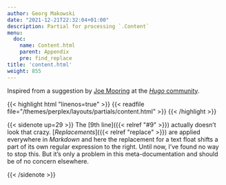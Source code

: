```yaml
---
author: Georg Makowski
date: "2021-12-21T22:32:04+01:00"
description: Partial for processing `.Content`
menu:
  doc:
    name: Content.html
    parent: Appendix
    pre: find_replace
title: 'content.html'
weight: 855
---
```


Inspired from a suggestion by [Joe Mooring](https://discourse.gohugo.io/u/jmooring/summary) at the [_Hugo_ community](https://discourse.gohugo.io).

{{< highlight html "linenos=true" >}}
{{< readfile file="/themes/perplex/layouts/partials/content.html" >}}
{{< /highlight >}}

{{< sidenote up=29 >}}
The [9th line]({{< relref "#9" >}}) actually doesn’t look that crazy. [_Replacements_]({{< relref "replace" >}}) are applied everywhere in _Markdown_ and here the replacement for a text float shifts a part of its own regular expression to the right. Until now, I’ve found no way to stop this. But it’s only a problem in this meta-documentation and should be of no concern elsewhere.

{{< /sidenote >}}
